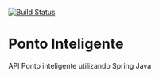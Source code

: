[![Build Status](https://travis-ci.org/lmcezar/ponto-inteligente-api.svg?branch=master)](https://travis-ci.org/lmcezar/ponto-inteligente-api)

# Ponto Inteligente
API Ponto inteligente utilizando Spring Java
